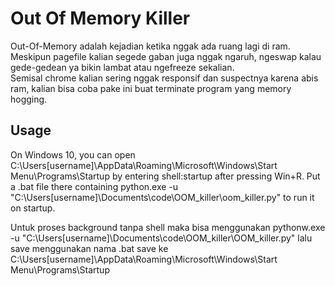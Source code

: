 # Out Of Memory Killer
Out-Of-Memory adalah kejadian ketika nggak ada ruang lagi di ram. Meskipun pagefile kalian segede gaban juga nggak ngaruh, ngeswap kalau gede-gedean ya bikin lambat atau ngefreeze sekalian.<br/>
Semisal chrome kalian sering nggak responsif dan suspectnya karena abis ram, kalian bisa coba pake ini buat terminate program yang memory hogging.

## Usage

On Windows 10, you can open C:\Users\[username]\AppData\Roaming\Microsoft\Windows\Start Menu\Programs\Startup by entering shell:startup after pressing Win+R. Put a .bat file there containing python.exe -u "C:\Users\[username]\Documents\code\OOM_killer\oom_killer.py" to run it on startup.

Untuk proses background tanpa shell maka bisa menggunakan pythonw.exe -u "C:\Users\[username]\Documents\code\OOM_killer\OOM_killer.py" lalu save menggunakan nama .bat save ke C:\Users\[username]\AppData\Roaming\Microsoft\Windows\Start Menu\Programs\Startup
